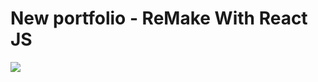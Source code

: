 # New portfolio - ReMake With React JS

<img src="https://user-images.githubusercontent.com/69071769/224486202-059654ef-b6a6-4263-ba84-dd48863303ac.png" />

